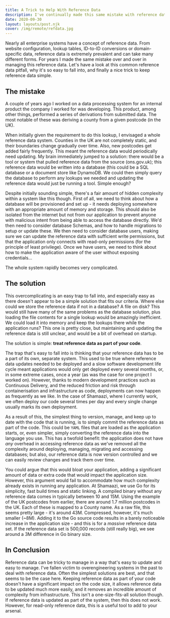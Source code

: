 ```yaml
---
title: A Trick to Help With Reference Data
description: I've continually made this same mistake with reference data. It's a mistake that's incredibly common, and easy to avoid. Here's the simple trick I've found.
date: 2020-09-30
layout: layouts/post.njk
cover: /img/remote/refdata.jpg
---
```


Nearly all enterprise systems have a concept of reference data. From website
configuration, lookup tables, ID-to-ID conversions or domain-specific data, reference data is extremely prevalent and can
take many different forms. For years I made the same mistake over and over in managing this reference data. Let's have
a look at this common reference data pitfall, why it's so easy to fall into, and finally a nice trick to keep
reference data simple.

## The mistake

A couple of years ago I worked on a data processing system for an internal product the company I worked for was
developing. This product, among other things, performed a series of derivations from submitted data. The most notable
of these was deriving a county from a given postcode (in the UK).

When initially given the requirement to do this lookup, I envisaged a whole reference data system. Counties in the UK are not
completely static, and their boundaries change gradually over time. Also, new postcodes get added fairly
frequently. This meant the reference data would periodically need updating. My brain immediately jumped to a solution: there would be a tool or
system that pulled reference data from the source (ons.gov.uk); this reference data would be written into a database (this
could be a SQL database or a document store like DynamoDB. We could then simply query the database to perform any
lookups we needed and updating the reference data would just be running a tool. Simple enough?

Despite initially sounding simple, there's a fair amount of hidden complexity within a system like this though. First of
all, we need to think about how a database will be provisioned and set up - it needs deploying somewhere with an
appropriate amount of memory and storage. This should also be isolated from the internet but not from our application
to prevent anyone with malicious intent from being able to access the database directly. We'd then need to consider
database Schemas, and how to handle migrations to setup or update these. We then need to consider database users, making
sure we can update the reference data with sufficient write permissions, but that the application only connects with
read-only permissions (for the principle of least privilege). Once we have users, we need to think about how to make the
application aware of the user without exposing credentials...

The whole system rapidly becomes very complicated.

## The solution

This overcomplicating is an easy trap to fall into, and especially easy as there doesn't appear to be a simple solution that
fits our criteria. Where else could we store the reference data if not in a database? A file on
disk? This would still have many of the same problems as the database solution, plus loading the file contents for a
single lookup would be amazingly inefficient. We could load it into memory and keep the lookups there while the application
runs? This one is pretty close, but maintaining and updating the reference data is still unclear, and would be
a bit of overhead on startup.

The solution is simple: **treat reference data as part of your code**.

The trap that's easy to fall into is thinking that your reference data has to be a part of its own, separate
system. This used to be true where reference data updates needed to be deployed and a slow software development life
cycle meant applications would only get deployed every several months, or, in some extreme cases, once a year (as was
the case for one project I worked on). However, thanks to modern development practices such as Continuous Delivery, and
the reduced friction and risk through containerisation and infrastructure as code, deployments can now happen as
frequently as we like. In the case of Shamaazi, where I currently work, we often deploy our code several times per day
and every single change usually marks its own deployment.

As a result of this, the simplest thing to version, manage, and keep up to date with the code that is running, is to
simply commit the reference data as part of the code. This could be `YAML` files that are loaded as the application
starts, or, even simpler, simply converting the reference data into the language you use.
This has a twofold benefit: the application does not have _any_ overhead in accessing reference data as we've removed all
the complexity around deploying, managing, migrating and accessing databases; but also, our reference data is now
version controlled and we can easily review changes and track them over time.

You could argue that this would bloat your application, adding a significant amount of data or extra code that
would impact the application size. However, this argument would fail to accommodate how much complexity already
exists in running any application. At Shamaazi, we use Go for its simplicity, fast build times and static linking.
A compiled binary without any reference data comes in typically between 10 and 15M. Using the example of the UK
postcodes from earlier, there are around 1.7 million postcodes in the UK. Each of these is mapped to a County name.
As a raw file, this seems pretty large - it's around 43M. Compressed, however, it's much smaller (~8M). Adding it to the
Go source code results in a barely noticeable increase in the application size - and this is for a _massive_ reference
data set. If the reference data set is 500,000 records (still really big), we see around a 3M difference in Go binary size.

## In Conclusion

Reference data can be tricky to manage in a way that's easy to update and easy to manage. I've fallen victim to
overengineering systems in the past to deal with reference data. Often the simplest solutions are best, and that seems
to be the case here. Keeping reference data as part of your code doesn't have a significant impact on the code size, it
allows reference data to be updated much more easily, and it removes an incredible amount of complexity from
infrastructure. This isn't a one-size-fits-all solution though. If reference data is updated as part of the system, then this
does not work. However, for read-only reference data, this is a useful tool to add to your arsenal.
